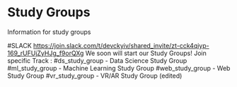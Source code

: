 # Study Groups
Information for study groups 

#SLACK
https://join.slack.com/t/devckyiv/shared_invite/zt-cck4qiyp-169_rUFUjZyHJg_f9orQXg
We soon will start our Study Groups!
Join specific Track :
#ds_study_group - Data Science Study Group
#ml_study_group - Machine Learning Study Group
#web_study_group - Web Study Group
#vr_study_group - VR/AR Study Group (edited) 
